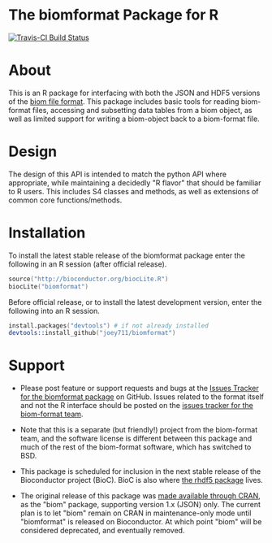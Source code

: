 
# The biomformat Package for R

[![Travis-CI Build Status](https://travis-ci.org/joey711/biomformat.svg?branch=master)](https://travis-ci.org/joey711/biomformat)

# About 

This is an R package for interfacing with both the JSON and HDF5 versions of the [biom file format](http://biom-format.org/). This package includes basic tools for reading biom-format files, accessing and subsetting data tables from a biom object, as well as limited support for writing a biom-object back to a biom-format file.

# Design

The design of this API is intended to match the python API where appropriate, while maintaining a decidedly "R flavor" that should be familiar to R users. This includes S4 classes and methods, as well as extensions of common core functions/methods.

# Installation

To install the latest stable release of the biomformat package enter the following in an R session (after official release).

```S
source("http://bioconductor.org/biocLite.R")
biocLite("biomformat")
```

Before official release, or to install the latest development version, enter the following into an R session.

```S
install.packages("devtools") # if not already installed
devtools::install_github("joey711/biomformat")
```

# Support

 * Please post feature or support requests and bugs at the [Issues Tracker for the biomformat package](https://github.com/joey711/biomformat/issues) on GitHub.
 Issues related to the format itself and not the R interface should be posted on the [issues tracker for the biom-format team](https://github.com/biocore/biom-format/issues).
 
 * Note that this is a separate (but friendly!) project from the biom-format team, and the software license is different between this package and much of the rest of the biom-format software, which has switched to BSD.

 * This package is scheduled for inclusion in the next stable release of the Bioconductor project (BioC).
 BioC is also where [the rhdf5 package](http://bioconductor.org/packages/release/bioc/html/rhdf5.html) lives.

 * The original release of this package was [made available through CRAN](http://cran.r-project.org/web/packages/biom/index.html), 
 as the "biom" package, supporting version 1.x (JSON) only.
 The current plan is to let "biom" remain on CRAN in maintenance-only mode until "biomformat" is released on Bioconductor. At which point "biom" will be considered deprecated, and eventually removed.

